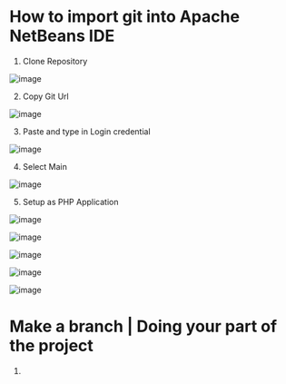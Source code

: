 # How to import git into Apache NetBeans IDE

1. Clone Repository

![image](https://user-images.githubusercontent.com/75482397/127874497-35fc195e-376a-4160-b33c-bfe7eb6b392a.png)

2. Copy Git Url

![image](https://user-images.githubusercontent.com/75482397/127874945-273d5b19-3525-4673-9fa2-078a13b3ce5e.png)

3. Paste and type in Login credential

![image](https://user-images.githubusercontent.com/75482397/127875453-61241dff-6b02-46da-8e62-ab5291ed8953.png)

4. Select Main

![image](https://user-images.githubusercontent.com/75482397/127875550-b0ab50d5-b8fd-4d53-8ffe-92b455c8188c.png)

5. Setup as PHP Application

![image](https://user-images.githubusercontent.com/75482397/127876329-eaf73b68-7c31-43a4-a703-f52234b8ae4e.png)

![image](https://user-images.githubusercontent.com/75482397/127876350-0958a648-024b-41db-85a5-9c44a8fbd981.png)

![image](https://user-images.githubusercontent.com/75482397/127876421-ed91024b-7ab5-4d9d-af9c-2b44995f4323.png)

![image](https://user-images.githubusercontent.com/75482397/127876462-925a61e0-00bb-4ffe-aae2-295dd0a7eef7.png)

![image](https://user-images.githubusercontent.com/75482397/127876515-23a61969-be7b-44eb-ad69-ffad2352009a.png)

# Make a branch | Doing your part of the project

1.
